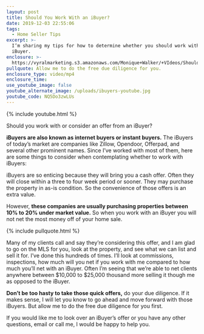 ```yaml
---
layout: post
title: Should You Work With an iBuyer?
date: 2019-12-03 22:55:06
tags:
  - Home Seller Tips
excerpt: >-
  I’m sharing my tips for how to determine whether you should work with an
  iBuyer.
enclosure: >-
  https://vyralmarketing.s3.amazonaws.com/Monique+Walker/+VIdeos/Should+You+Work+With+an+iBuyer_.mp4
pullquote: Allow me to do the free due diligence for you.
enclosure_type: video/mp4
enclosure_time:
use_youtube_image: false
youtube_alternate_image: /uploads/ibuyers-youtube.jpg
youtube_code: NQ5Do3zwLUs
---
```


{% include youtube.html %}

Should you work with or consider an offer from an iBuyer?

**iBuyers are also known as internet buyers or instant buyers.** The iBuyers of today’s market are companies like Zillow, Opendoor, Offerpad, and several other prominent names. Since I’ve worked with most of them, here are some things to consider when contemplating whether to work with iBuyers:

iBuyers are so enticing because they will bring you a cash offer. Often they will close within a three to four week period or sooner. They may purchase the property in as-is condition. So the convenience of those offers is an extra value.&nbsp;

However, **these companies are usually purchasing properties between 10% to 20% under market value.** So when you work with an iBuyer you will not net the most money off of your home sale.&nbsp;

{% include pullquote.html %}

Many of my clients call and say they’re considering this offer, and I am glad to go on the MLS for you, look at the property, and see what we can list and sell it for. I’ve done this hundreds of times. I’ll look at commissions, inspections, how much will you net if you work with me compared to how much you’ll net with an iBuyer. Often I’m seeing that we’re able to net clients anywhere between $10,000 to $25,000 thousand more selling it though me as opposed to the iBuyer.&nbsp;

**Don’t be too hasty to take those quick offers,** do your due diligence. If it makes sense, I will let you know to go ahead and move forward with those iBuyers. But allow me to do the free due diligence for you first.&nbsp;

If you would like me to look over an iBuyer’s offer or you have any other questions, email or call me, I would be happy to help you.